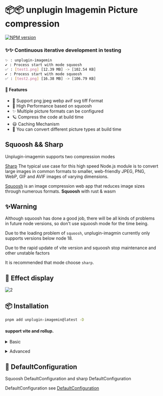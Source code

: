 # 📦📦 unplugin Imagemin Picture compression

[![NPM version](https://img.shields.io/npm/v/unplugin-imagemin?color=a1b858&label=)](https://www.npmjs.com/package/unplugin-imagemin)

### ✨✨ Continuous iterative development in testing

```bash
✨ : unplugin-imagemin
✔ : Process start with mode squoosh 
✅ : [test1.png] [12.39 MB] -> [102.54 KB]
✔ : Process start with mode squoosh  
✅ : [test2.png] [16.38 MB] -> [106.79 KB]
```

#### 🌈 Features


- 🍰 Support png jpeg webp avif svg tiff Format
- 🦾 High Performance based on squoosh
- ✨ Multiple picture formats can be configured
- 🪐 Compress the code at build time
- 😃 Caching Mechanism
- 🌈 You can convert different picture types at build time


## Squoosh && Sharp

Unplugin-imagemin supports two compression modes 

 [Sharp](https://github.com/lovell/sharp) The typical use case for this high speed Node.js module is to convert large images in common formats to smaller, web-friendly JPEG, PNG, WebP, GIF and AVIF images of varying dimensions.

 [Squoosh](https://github.com/GoogleChromeLabs/squoosh) is an image compression web app that reduces image sizes through numerous formats.
 **Squoosh** with rust & wasm 

## ✨Warning

Although squoosh has done a good job, there will be all kinds of problems in future node versions, so don't use squoosh mode for the time being.

Due to the loading problem of `squoosh`, unplugin-imagmin currently only supports versions below node 18.

Due to the rapid update of vite version and squoosh stop maintenance and other unstable factors

It is recommended that mode choose `sharp`.

## 🍰 Effect display
![2](https://user-images.githubusercontent.com/66500121/205471785-7bf4c1b8-42ca-4d3e-a160-4e1d3562f2d2.gif)


## 📦 Installation

```bash
pnpm add unplugin-imagemin@latest -D
```

#### support vite and rollup.


<details>
<summary>Basic</summary><br>

```ts
import { defineConfig } from 'vite';
import vue from '@vitejs/plugin-vue';
import imagemin from 'unplugin-imagemin/vite';
// https://vitejs.dev/config/
export default defineConfig({
  plugins: [
    vue(),   
    imagemin()
  ]
});
```

<br></details>



<details>
<summary>Advanced</summary><br>

```ts
import { defineConfig } from 'vite';
import vue from '@vitejs/plugin-vue';
import imagemin from 'unplugin-imagemin/vite';
// https://vitejs.dev/config/
export default defineConfig({
  plugins: [
    vue(),   
    imagemin({
      // Default mode squoosh. support squoosh and sharp
      mode: 'sharp',
      // Default configuration options for compressing different pictures
      compress: {
        jpg: {
          quality: 70,
        },
        jpeg: {
          quality: 70,
        },
        png: {
          quality: 70,
        },
        webp: {
          quality: 70,
        },
      },
      // The type of picture converted after the build
      conversion: [
        { from: 'png', to: 'jpeg' },
        { from: 'jpeg', to: 'webp' },
      ]
    })
  ]
});
```

<br></details>

## 🌸 DefaultConfiguration

Squoosh DefaultConfiguration and sharp DefaultConfiguration

DefaultConfiguration see [DefaultConfiguration](https://github.com/ErKeLost/unplugin-imagemin/blob/main/src/core/compressOptions.ts)


